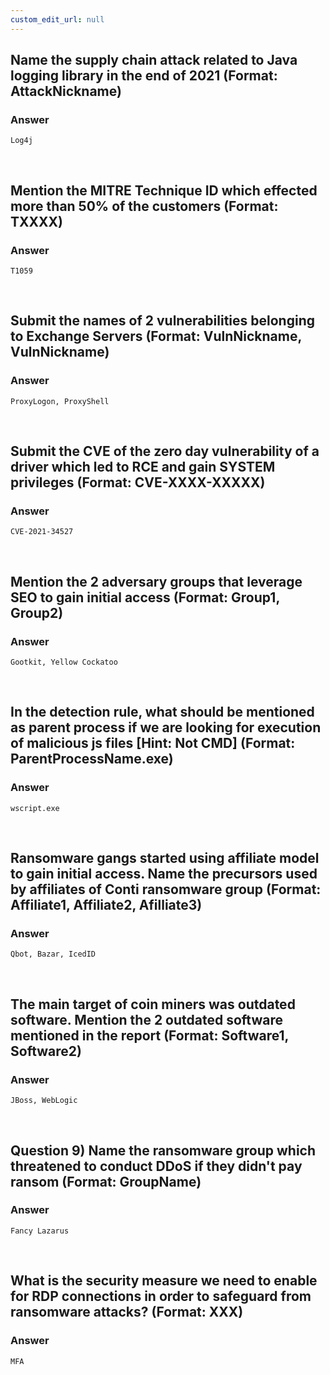 ```yaml
---
custom_edit_url: null
---
```


## Name the supply chain attack related to Java logging library in the end of 2021 (Format: AttackNickname)
### Answer
```
Log4j
```

&nbsp;

## Mention the MITRE Technique ID which effected more than 50% of the customers (Format: TXXXX)
### Answer
```
T1059
```

&nbsp;

## Submit the names of 2 vulnerabilities belonging to Exchange Servers (Format: VulnNickname, VulnNickname)
### Answer
```
ProxyLogon, ProxyShell
```

&nbsp;

## Submit the CVE of the zero day vulnerability of a driver which led to RCE and gain SYSTEM privileges (Format: CVE-XXXX-XXXXX)
### Answer
```
CVE-2021-34527
```

&nbsp;

## Mention the 2 adversary groups that leverage SEO to gain initial access (Format: Group1, Group2)
### Answer
```
Gootkit, Yellow Cockatoo
```

&nbsp;

## In the detection rule, what should be mentioned as parent process if we are looking for execution of malicious js files [Hint: Not CMD] (Format: ParentProcessName.exe)
### Answer
```
wscript.exe
```

&nbsp;

## Ransomware gangs started using affiliate model to gain initial access. Name the precursors used by affiliates of Conti ransomware group (Format: Affiliate1, Affiliate2, Afilliate3)
### Answer
```
Qbot, Bazar, IcedID
```

&nbsp;

## The main target of coin miners was outdated software. Mention the 2 outdated software mentioned in the report (Format: Software1, Software2)
### Answer
```
JBoss, WebLogic
```

&nbsp;

## Question 9) Name the ransomware group which threatened to conduct DDoS if they didn't pay ransom (Format: GroupName)
### Answer
```
Fancy Lazarus
```

&nbsp;

## What is the security measure we need to enable for RDP connections in order to safeguard from ransomware attacks? (Format: XXX)
### Answer
```
MFA
```
